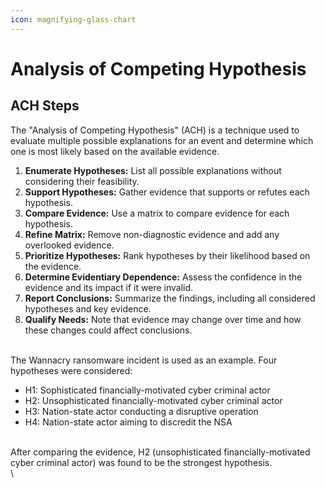```yaml
---
icon: magnifying-glass-chart
---
```


# Analysis of Competing Hypothesis

## ACH Steps

The "Analysis of Competing Hypothesis" (ACH) is a technique used to evaluate multiple possible explanations for an event and determine which one is most likely based on the available evidence.

1. **Enumerate Hypotheses:** List all possible explanations without considering their feasibility.
2. **Support Hypotheses:** Gather evidence that supports or refutes each hypothesis.
3. **Compare Evidence:** Use a matrix to compare evidence for each hypothesis.
4. **Refine Matrix:** Remove non-diagnostic evidence and add any overlooked evidence.
5. **Prioritize Hypotheses:** Rank hypotheses by their likelihood based on the evidence.
6. **Determine Evidentiary Dependence:** Assess the confidence in the evidence and its impact if it were invalid.
7. **Report Conclusions:** Summarize the findings, including all considered hypotheses and key evidence.
8. **Qualify Needs:** Note that evidence may change over time and how these changes could affect conclusions.

\
The Wannacry ransomware incident is used as an example. Four hypotheses were considered:

* H1: Sophisticated financially-motivated cyber criminal actor
* H2: Unsophisticated financially-motivated cyber criminal actor
* H3: Nation-state actor conducting a disruptive operation
* H4: Nation-state actor aiming to discredit the NSA

\
After comparing the evidence, H2 (unsophisticated financially-motivated cyber criminal actor) was found to be the strongest hypothesis.\
\


